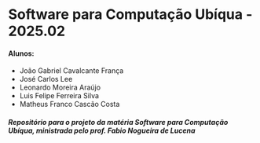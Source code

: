 # Software para Computação Ubíqua - 2025.02

#### Alunos:
* João Gabriel Cavalcante França
* José Carlos Lee
* Leonardo Moreira Araújo
* Luis Felipe Ferreira Silva
* Matheus Franco Cascão Costa

##### Repositório para o projeto da matéria Software para Computação Ubíqua, ministrada pelo prof. Fabio Nogueira de Lucena
